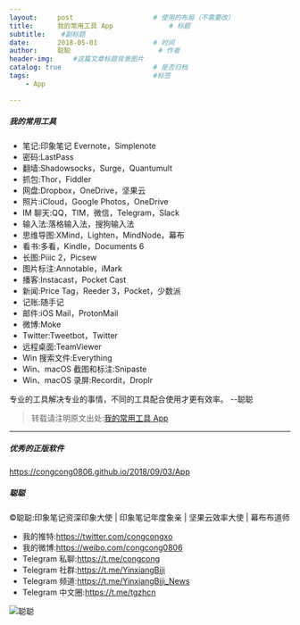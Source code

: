 ```yaml
---
layout:     post                    # 使用的布局（不需要改）
title:      我的常用工具 App              # 标题 
subtitle:    #副标题
date:       2018-05-01              # 时间
author:     聪聪                      # 作者
header-img:     #这篇文章标题背景图片
catalog: true                       # 是否归档
tags:                               #标签
    - App

---
```


##### 我的常用工具
* 笔记:印象笔记 Evernote，Simplenote
* 密码:LastPass
* 翻墙:Shadowsocks，Surge，Quantumult
* 抓包:Thor，Fiddler
* 网盘:Dropbox，OneDrive，坚果云
* 照片:iCloud，Google Photos，OneDrive
* IM 聊天:QQ，TIM，微信，Telegram，Slack
* 输入法:落格输入法，搜狗输入法
* 思维导图:XMind，Lighten，MindNode，幕布
* 看书:多看，Kindle，Documents 6
* 长图:Piiic 2，Picsew
* 图片标注:Annotable，iMark
* 播客:Instacast，Pocket Cast
* 新闻:Price Tag，Reeder 3，Pocket，少数派
* 记账:随手记
* 邮件:iOS Mail，ProtonMail
* 微博:Moke
* Twitter:Tweetbot，Twitter
* 远程桌面:TeamViewer
* Win 搜索文件:Everything
* Win、macOS 截图和标注:Snipaste
* Win、macOS 录屏:Recordit，Droplr

专业的工具解决专业的事情，不同的工具配合使用才更有效率。  --聪聪

> 转载请注明原文出处:[我的常用工具 App](https://congcong0806.github.io/2018/05/01/App)

- - - -

##### 优秀的正版软件
<https://congcong0806.github.io/2018/09/03/App>

##### 聪聪
&copy;聪聪:印象笔记资深印象大使 | 印象笔记年度象亲 | 坚果云效率大使 | 幕布布道师

* 我的推特:<https://twitter.com/congcongxo>
* 我的微博:<https://weibo.com/congcong0806>
* Telegram 私聊:<https://t.me/congcong>
* Telegram 社群:<https://t.me/YinxiangBiji>
* Telegram 频道:<https://t.me/YinxiangBiji_News>
* Telegram 中文圈:<https://t.me/tgzhcn>

![聪聪](https://i.v2ex.co/3wc207g5.png)